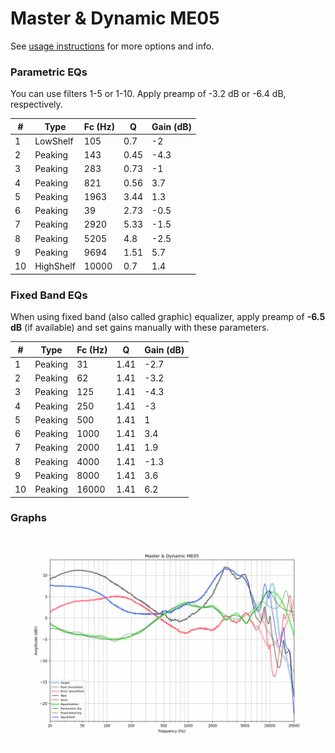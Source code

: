 # Master & Dynamic ME05
See [usage instructions](https://github.com/jaakkopasanen/AutoEq#usage) for more options and info.

### Parametric EQs
You can use filters 1-5 or 1-10. Apply preamp of -3.2 dB or -6.4 dB, respectively.

|   # | Type      |   Fc (Hz) |    Q |   Gain (dB) |
|-----|-----------|-----------|------|-------------|
|   1 | LowShelf  |       105 | 0.7  |        -2   |
|   2 | Peaking   |       143 | 0.45 |        -4.3 |
|   3 | Peaking   |       283 | 0.73 |        -1   |
|   4 | Peaking   |       821 | 0.56 |         3.7 |
|   5 | Peaking   |      1963 | 3.44 |         1.3 |
|   6 | Peaking   |        39 | 2.73 |        -0.5 |
|   7 | Peaking   |      2920 | 5.33 |        -1.5 |
|   8 | Peaking   |      5205 | 4.8  |        -2.5 |
|   9 | Peaking   |      9694 | 1.51 |         5.7 |
|  10 | HighShelf |     10000 | 0.7  |         1.4 |

### Fixed Band EQs
When using fixed band (also called graphic) equalizer, apply preamp of **-6.5 dB** (if available) and set gains manually with these parameters.

|   # | Type    |   Fc (Hz) |    Q |   Gain (dB) |
|-----|---------|-----------|------|-------------|
|   1 | Peaking |        31 | 1.41 |        -2.7 |
|   2 | Peaking |        62 | 1.41 |        -3.2 |
|   3 | Peaking |       125 | 1.41 |        -4.3 |
|   4 | Peaking |       250 | 1.41 |        -3   |
|   5 | Peaking |       500 | 1.41 |         1   |
|   6 | Peaking |      1000 | 1.41 |         3.4 |
|   7 | Peaking |      2000 | 1.41 |         1.9 |
|   8 | Peaking |      4000 | 1.41 |        -1.3 |
|   9 | Peaking |      8000 | 1.41 |         3.6 |
|  10 | Peaking |     16000 | 1.41 |         6.2 |

### Graphs
![](./Master%20&%20Dynamic%20ME05.png)
